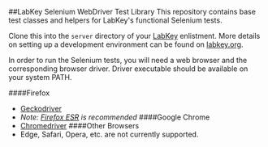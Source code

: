 ##LabKey Selenium WebDriver Test Library
This repository contains base test classes and helpers for LabKey's functional Selenium tests.

Clone this into the `server` directory of your [LabKey](https://github.com/LabKey/server) enlistment. More details on setting up a development environment can be found on [labkey.org]().

In order to run the Selenium tests, you will need a web browser and the corresponding browser driver. Driver executable should be available on your system PATH. 

####Firefox
   - [Geckodriver](https://github.com/mozilla/geckodriver/releases)
   - _Note: [Firefox ESR](https://www.mozilla.org/en-US/firefox/all/#product-desktop-esr) is recommended_
####Google Chrome
   - [Chromedriver](https://sites.google.com/chromium.org/driver/)
####Other Browsers
   - Edge, Safari, Opera, etc. are not currently supported.
